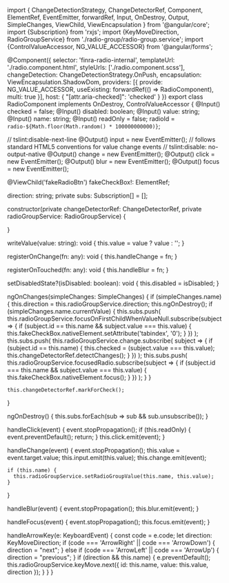 import {
  ChangeDetectionStrategy,
  ChangeDetectorRef,
  Component,
  ElementRef,
  EventEmitter,
  forwardRef,
  Input,
  OnDestroy,
  Output,
  SimpleChanges,
  ViewChild,
  ViewEncapsulation
} from '@angular/core';
import {Subscription} from 'rxjs';
import {KeyMoveDirection, RadioGroupService} from './radio-group/radio-group.service';
import {ControlValueAccessor, NG_VALUE_ACCESSOR} from '@angular/forms';

@Component({
  selector: 'finra-radio-internal',
  templateUrl: './radio.component.html',
  styleUrls: ['./radio.component.scss'],
  changeDetection: ChangeDetectionStrategy.OnPush,
  encapsulation: ViewEncapsulation.ShadowDom,
  providers: [{
    provide: NG_VALUE_ACCESSOR,
    useExisting: forwardRef(() => RadioComponent),
    multi: true
  }],
  host: {
    "[attr.aria-checked]": 'checked'
  }
})
export class RadioComponent implements OnDestroy, ControlValueAccessor {
  @Input() checked = false;
  @Input() disabled: boolean;
  @Input() value: string;
  @Input() name: string;
  @Input() readOnly = false;
  radioId = `radio-${Math.floor(Math.random() * 100000000000)}`;

  // tslint:disable-next-line
  @Output() input = new EventEmitter(); // follows standard HTML5 conventions for value change events
  // tslint:disable: no-output-native
  @Output() change = new EventEmitter();
  @Output() click = new EventEmitter();
  @Output() blur = new EventEmitter();
  @Output() focus = new EventEmitter();

  @ViewChild('fakeRadioBtn') fakeCheckBox!: ElementRef<HTMLElement>;

  direction: string;
  private subs: Subscription[] = [];

  constructor(private changeDetectorRef: ChangeDetectorRef, private radioGroupService: RadioGroupService) {

  }

  writeValue(value: string): void {
    this.value = value ? value : '';
  }

  registerOnChange(fn: any): void {
    this.handleChange = fn;
  }

  registerOnTouched(fn: any): void {
    this.handleBlur = fn;
  }

  setDisabledState?(isDisabled: boolean): void {
    this.disabled = isDisabled;
  }


  ngOnChanges(simpleChanges: SimpleChanges) {
    if (simpleChanges.name) {
      this.direction = this.radioGroupService.direction;
      this.ngOnDestroy();
      if (simpleChanges.name.currentValue) {
        this.subs.push(
          this.radioGroupService.focusOnFirstChildWhenValueNull.subscribe(subject => {
            if (subject.id == this.name && subject.value === this.value) {
              this.fakeCheckBox.nativeElement.setAttribute('tabindex', '0');
            }
          })
        );
        this.subs.push(
          this.radioGroupService.change.subscribe( subject => {
            if (subject.id == this.name) {
              this.checked = (subject.value === this.value);
              this.changeDetectorRef.detectChanges();
            }
          })
        );
        this.subs.push(
          this.radioGroupService.focusedRadio.subscribe(subject => {
            if (subject.id === this.name && subject.value === this.value) {
              this.fakeCheckBox.nativeElement.focus();
            }
          })
        );
      }
    }

    this.changeDetectorRef.markForCheck();
  }

  ngOnDestroy() {
    this.subs.forEach(sub => sub && sub.unsubscribe());
  }


  handleClick(event) {
    event.stopPropagation();
    if (this.readOnly) {
      event.preventDefault();
      return;
    }
    this.click.emit(event);
  }

  handleChange(event) {
    event.stopPropagation();
    this.value = event.target.value;
    this.input.emit(this.value);
    this.change.emit(event);

    if (this.name) {
      this.radioGroupService.setRadioGroupValue(this.name, this.value);
    }
  }

  handleBlur(event) {
    event.stopPropagation();
    this.blur.emit(event);
  }

  handleFocus(event) {
    event.stopPropagation();
    this.focus.emit(event);
  }

  handleArrowKey(e: KeyboardEvent) {
    const code = e.code;
    let direction: KeyMoveDirection;
    if (code === 'ArrowRight' || code === 'ArrowDown') {
      direction = "next";
    } else if (code === 'ArrowLeft' || code === 'ArrowUp') {
      direction = "previous";
    }
    if (direction && this.name) {
      e.preventDefault();
      this.radioGroupService.keyMove.next({
        id: this.name,
        value: this.value,
        direction
      });
    }
  }
}
